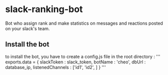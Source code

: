 # slack-ranking-bot
Bot who assign rank and make statistics on messages and reactions posted on your slack's team.

## Install the bot

to install the bot, you have to create a config.js file in the root directory :
'''
exports.data = {
  slackToken : slack_token,
  botName : 'cheo',
  dbUrl : database_ip,
  listenedChannels : ['id1',
                      'id2',
                      ]
}
'''
